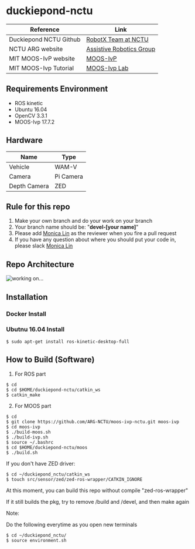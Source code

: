 # duckiepond-nctu


|Reference | Link |
|-------|--------|
|Duckiepond NCTU Github 	|[RobotX Team at NCTU](https://github.com/RobotX-NCTU/duckiepond-nctu.git)|
|NCTU ARG website		|[Assistive Robotics Group](https://arg-nctu.github.io)|
|MIT MOOS-IvP website|[MOOS-IvP](http://oceanai.mit.edu/moos-ivp/pmwiki/pmwiki.php?n=Main.HomePage)|
|MIT MOOS-Ivp Tutorial|[MOOS-Ivp Lab](http://oceanai.mit.edu/ivpman/pmwiki/pmwiki.php?n=Lab.HomePage2680)|


## Requirements Environment

- ROS kinetic
- Ubuntu 16.04
- OpenCV 3.3.1
- MOOS-Ivp 17.7.2

## Hardware

|Name | Type |
|-------		|--------					|
|Vehicle		|WAM-V						|
|Camera			|Pi Camera					|
|Depth Camera	|ZED						|

## Rule for this repo
1. Make your own branch and do your work on your branch
2. Your branch name should be: "**devel-[your name]**"
3. Please add [Monica Lin](https://github.com/nichinglin) as the reviewer when you fire a pull request
4. If you have any question about where you should put your code in, please slack [Monica Lin](https://github.com/nichinglin)

## Repo Architecture
![working on...]()

## Installation

### Docker Install

### Ubutnu 16.04 Install


```
$ sudo apt-get install ros-kinetic-desktop-full
```

## How to Build (Software)
1. For ROS part
```
$ cd 
$ cd $HOME/duckiepond-nctu/catkin_ws
$ catkin_make
```
2. For MOOS part
```
$ cd 
$ git clone https://github.com/ARG-NCTU/moos-ivp-nctu.git moos-ivp
$ cd moos-ivp
$ ./build-moos.sh
$ ./build-ivp.sh
$ source ~/.bashrc
$ cd $HOME/duckiepond-nctu/moos
$ ./build.sh
```

If you don't have ZED driver:
```
$ cd ~/duckiepond_nctu/catkin_ws
$ touch src/sensor/zed/zed-ros-wrapper/CATKIN_IGNORE
```
At this moment, you can build this repo without compile "zed-ros-wrapper"

If it still builds the pkg, try to remove /build and /devel, and then make again

Note:

Do the following everytime as you open new terminals

```
$ cd ~/duckiepond_nctu/
$ source environment.sh
```
